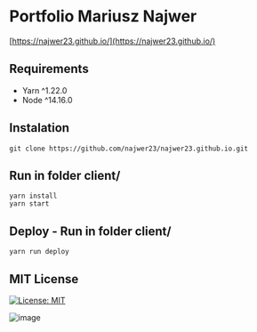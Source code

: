 
# Portfolio Mariusz Najwer
[https://najwer23.github.io/](https://najwer23.github.io/)


## Requirements
* Yarn ^1.22.0
* Node ^14.16.0

## Instalation
```
git clone https://github.com/najwer23/najwer23.github.io.git
```
## Run in folder client/
```
yarn install
yarn start
```
## Deploy - Run in folder client/
```
yarn run deploy
``` 
## MIT License
[![License: MIT](https://img.shields.io/badge/License-MIT-yellow.svg)](https://opensource.org/licenses/MIT)

![image](https://user-images.githubusercontent.com/52133025/111073814-7ecf7d00-84e0-11eb-9e56-aeddecbfcd3b.png)
